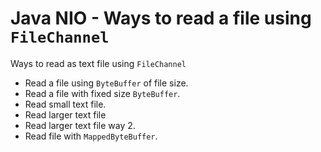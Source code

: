 # Java NIO - Ways to read a file using `FileChannel`

Ways to read as text file using `FileChannel`

* Read a file using `ByteBuffer` of file size.
* Read a file with fixed size `ByteBuffer`.
* Read small text file.
* Read larger text file
* Read larger text file way 2.
* Read file with `MappedByteBuffer`.